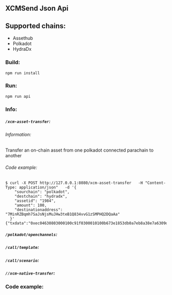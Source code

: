 ## XCMSend Json Api


## Supported chains: 
 -  Assethub  
 -  Polkadot  
 -  HydraDx  

 
### Build:  
```
npm run install
```

### Run:   
```
npm run api  
```


### Info:  


##### `/xcm-asset-transfer`:

###### Information:  
Transfer an on-chain asset from one polkadot connected parachain to another

###### Code example: 
```shell
$ curl -X POST http://127.0.0.1:8080/xcm-asset-transfer   -H "Content-Type: application/json"   -d '{
    "sourchain": "polkadot",
    "destchain": "hydradx",
    "assetid": "1984",
    "amount": 100,
    "destinationaddress": "7MinRZBqmh7SaJsNjsMuJHw3teB1Q834vvG1zSMPHQ2DQaAa"
  }'
{"txdata":"0xec04630803000100c91f0300010100b673e1853db0a7eb8a38e7a6309d0f5a39c29d929f586f7d5d1e588845e2895703040000000091010000000000"}
```


##### `/polkadot/openchannels`:

##### `/call/template`:

##### `/call/scenario`:


##### `//xcm-native-transfer`:


### Code example:  



